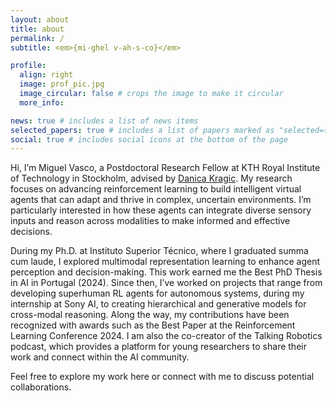 ```yaml
---
layout: about
title: about
permalink: /
subtitle: <em>{mi-ghel v-ah-s-co}</em>

profile:
  align: right
  image: prof_pic.jpg
  image_circular: false # crops the image to make it circular
  more_info:

news: true # includes a list of news items
selected_papers: true # includes a list of papers marked as "selected={true}"
social: true # includes social icons at the bottom of the page
---
```


Hi, I’m Miguel Vasco, a Postdoctoral Research Fellow at KTH Royal Institute of Technology in Stockholm, advised by <a href="https://www.csc.kth.se/~danik/">Danica Kragic</a>. My research focuses on advancing reinforcement learning to build intelligent virtual agents that can adapt and thrive in complex, uncertain environments. I’m particularly interested in how these agents can integrate diverse sensory inputs and reason across modalities to make informed and effective decisions.

During my Ph.D. at Instituto Superior Técnico, where I graduated summa cum laude, I explored multimodal representation learning to enhance agent perception and decision-making. This work earned me the Best PhD Thesis in AI in Portugal (2024). Since then, I’ve worked on projects that range from developing superhuman RL agents for autonomous systems, during my internship at Sony AI, to creating hierarchical and generative models for cross-modal reasoning. Along the way, my contributions have been recognized with awards such as the Best Paper at the Reinforcement Learning Conference 2024. I am also the co-creator of the Talking Robotics podcast, which provides a platform for young researchers to share their work and connect within the AI community.

Feel free to explore my work here or connect with me to discuss potential collaborations.
